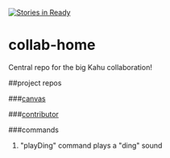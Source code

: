 [![Stories in Ready](https://badge.waffle.io/kahu-collabs/collab-home.png?label=ready&title=Ready)](https://waffle.io/kahu-collabs/collab-home)
# collab-home
Central repo for the big Kahu collaboration!

##project repos

###[canvas](https://github.com/kahu-collabs/canvas)

###[contributor](https://github.com/kahu-collabs/contributor)

###commands

1. "playDing" command plays a "ding" sound
